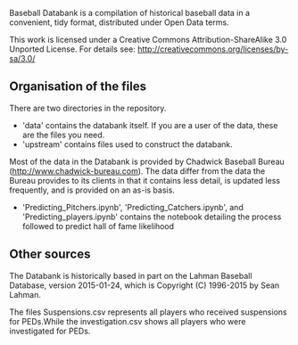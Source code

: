 Baseball Databank is a compilation of historical baseball data in a
convenient, tidy format, distributed under Open Data terms.

This work is licensed under a Creative Commons Attribution-ShareAlike
3.0 Unported License.  For details see:
http://creativecommons.org/licenses/by-sa/3.0/

Organisation of the files
-------------------------

There are two directories in the repository.

* 'data' contains the databank itself.  If you are a user of the data, these are the
  files you need.
* 'upstream' contains files used to construct the databank.

Most of the data in the Databank is provided by Chadwick Baseball Bureau
(http://www.chadwick-bureau.com).  The data differ from the data the Bureau provides
to its clients in that it contains less detail, is updated less frequently, 
and is provided on an as-is basis.


* 'Predicting_Pitchers.ipynb', 'Predicting_Catchers.ipynb', and 'Predicting_players.ipynb' contains the notebook detailing the process followed
to predict hall of fame likelihood


Other sources
-------------

The Databank is historically based in part on the Lahman Baseball Database, 
version 2015-01-24, which is Copyright (C) 1996-2015 by Sean Lahman.

The files Suspensions.csv represents all players who received suspensions for PEDs.While the
investigation.csv shows all players who were investigated for PEDs.

